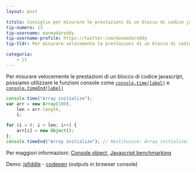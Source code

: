 ```yaml
---
layout: post

titolo: Consiglio per misurare le prestazioni di un blocco di codice javascript
tip-numero: 13
tip-username: manmadareddy
tip-username-profile: https://twitter.com/manmadareddy
tip-tldr: Per misurare velocemente le prestazioni di un blocco di codice javascript, possiamo utilizzare le funzioni console come `console.time(label)` e `console.timeEnd(label)`

categoria:
    - it
---
```


Per misurare velocemente le prestazioni di un blocco di codice javascript, possiamo utilizzare le funzioni console come
[`console.time(label)`](https://developer.chrome.com/devtools/docs/console-api#consoletimelabel) e [`console.timeEnd(label)`](https://developer.chrome.com/devtools/docs/console-api#consoletimeendlabel)

```javascript
console.time("Array initialize");
var arr = new Array(100),
    len = arr.length,
    i;

for (i = 0; i < len; i++) {
    arr[i] = new Object();
};
console.timeEnd("Array initialize"); // Restituisce: Array initialize: 0.711ms
```

Per maggiori informazioni:
[Console object](https://github.com/DeveloperToolsWG/console-object),
[Javascript benchmarking](https://mathiasbynens.be/notes/javascript-benchmarking)

Demo: [jsfiddle](https://jsfiddle.net/meottb62/) - [codepen](http://codepen.io/anon/pen/JGJPoa) (outputs in browser console)

